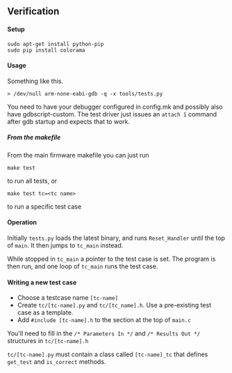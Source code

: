 ## Verification

#### Setup

```
sudo apt-get install python-pip
sudo pip install colorama
```

#### Usage

Something like this.

`> /dev/null arm-none-eabi-gdb -q -x tools/tests.py `

You need to have your debugger configured in config.mk and possibly
also have gdbscript-custom. The test driver just issues an `attach 1`
command after gdb startup and expects that to work.

##### From the makefile

From the main firmware makefile you can just run

```
make test
```

to run all tests, or

```
make test tc=<tc name>
```

to run a specific test case

#### Operation

Initially `tests.py` loads the latest binary, and runs `Reset_Handler`
until the top of `main`. It then jumps to `tc_main` instead.

While stopped in `tc_main` a pointer to the test case is set. The
program is then run, and one loop of `tc_main` runs the test case.

#### Writing a new test case

* Choose a testcase name `[tc-name]`
* Create `tc/[tc-name].py` and `tc/[tc_name].h`. Use a pre-existing test case as a template.
* Add `#include [tc-name].h` to the section at the top of `main.c`

You'll need to fill in the `/* Parameters In */` and `/* Results Out
*/` structures in `tc/[tc-name].h`

`tc/[tc-name].py` must contain a class called `[tc-name]_tc` that
defines `get_test` and `is_correct` methods.
